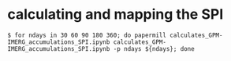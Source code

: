 # calculating and mapping the SPI

```
$ for ndays in 30 60 90 180 360; do papermill calculates_GPM-IMERG_accumulations_SPI.ipynb calculates_GPM-IMERG_accumulations_SPI.ipynb -p ndays ${ndays}; done
```

